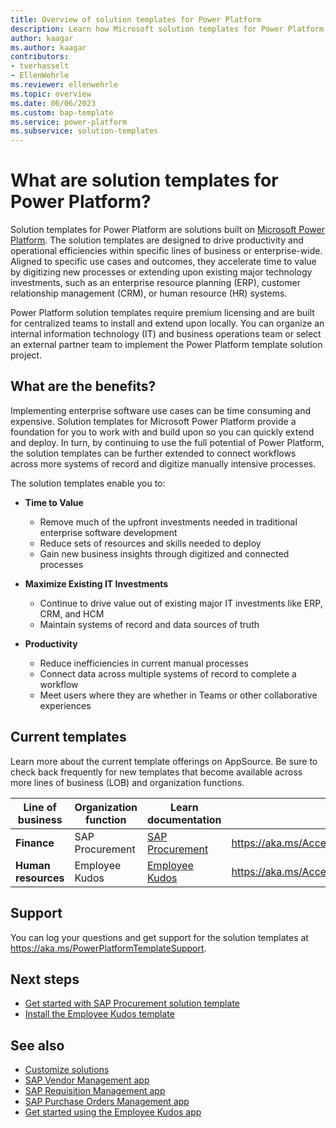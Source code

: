 ```yaml
---
title: Overview of solution templates for Power Platform
description: Learn how Microsoft solution templates for Power Platform empower you to create solutions.
author: kaagar
ms.author: kaagar
contributors: 
- tverhasselt
- EllenWehrle
ms.reviewer: ellenwehrle
ms.topic: overview
ms.date: 06/06/2023
ms.custom: bap-template
ms.service: power-platform
ms.subservice: solution-templates
---
```


# What are solution templates for Power Platform?

Solution templates for Power Platform are solutions built on [Microsoft Power Platform](/power-platform/). The solution templates are designed to drive productivity and operational efficiencies within specific lines of business or enterprise-wide. Aligned to specific use cases and outcomes, they accelerate time to value by digitizing new processes or extending upon existing major technology investments, such as an enterprise resource planning (ERP), customer relationship management (CRM), or human resource (HR) systems.

Power Platform solution templates require premium licensing and are built for centralized teams to install and extend upon locally. You can organize an internal information technology (IT) and  business operations team or select an external partner team to implement the Power Platform template solution project.

## What are the benefits?

Implementing enterprise software use cases can be time consuming and expensive. Solution templates for Microsoft Power Platform provide a foundation for you to work with and build upon so you can quickly extend and deploy. In turn, by continuing to use the full potential of Power Platform, the solution templates can be further extended to connect workflows across more systems of record and digitize manually intensive processes.

The solution templates enable you to:

- **Time to Value**
  - Remove much of the upfront investments needed in traditional enterprise software development
  - Reduce sets of resources and skills needed to deploy
  - Gain new business insights through digitized and connected processes

- **Maximize Existing IT Investments**
  - Continue to drive value out of existing major IT investments like ERP, CRM, and HCM
  - Maintain systems of record and data sources of truth

- **Productivity**
  - Reduce inefficiencies in current manual processes
  - Connect data across multiple systems of record to complete a workflow
  - Meet users where they are whether in Teams or other collaborative experiences

## Current templates

Learn more about the current template offerings on AppSource. Be sure to check back frequently for new templates that become available across more lines of business (LOB) and organization functions.

| Line of business | Organization function | Learn documentation                                                                                                         |  Access                                     |
|------------------|-----------------------|-----------------------------------------------------------------------------------------------------------------------------|-----------------------------------------------|
| **Finance**          | SAP Procurement       | [SAP Procurement](finance/sap-procurement/overview.md) | <https://aka.ms/AccessSAPProcurementTemplate> |
| **Human resources**  | Employee Kudos        | [Employee Kudos](hr/employee-kudos/overview.md)        | <https://aka.ms/AccessEmployeeKudosTemplate>  |

## Support

You can log your questions and get support for the solution templates at <https://aka.ms/PowerPlatformTemplateSupport>.

## Next steps

- [Get started with SAP Procurement solution template](/finance/sap-procurement/administer/get-started)
- [Install the Employee Kudos template](/hr/employee-kudos/install)

## See also

- [Customize solutions](/finance/sap-procurement/administer/customize-solutions)
- [SAP Vendor Management app](/finance/sap-procurement/use/vendor-management)
- [SAP Requisition Management app](/finance/sap-procurement/use/requisition-management)
- [SAP Purchase Orders Management app](/finance/sap-procurement/use/purchase-order-management)
- [Get started using the Employee Kudos app](/hr/employee-kudos/use)
